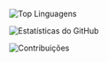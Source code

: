 

![Top Linguagens](https://github-readme-stats.vercel.app/api/top-langs/?username=SabrinaRoses&layout=compact&show_icons=true&bg_color=ffffff00&text_color=333333&icon_color=ff6347)

![Estatísticas do GitHub](https://github-readme-stats.vercel.app/api?username=SabrinaRoses&show_icons=true&count_private=true&hide_title=true&hide=prs&theme=default&bg_color=ffffff00&text_color=333333&icon_color=ff6347)   
 

![Contribuições](https://github-readme-streak-stats.herokuapp.com/?user=SabrinaRoses&theme=default&background=ffffff00&fire=ff6347&currStreakNum=ff6347&sideNums=333333&sideLabels=333333)


